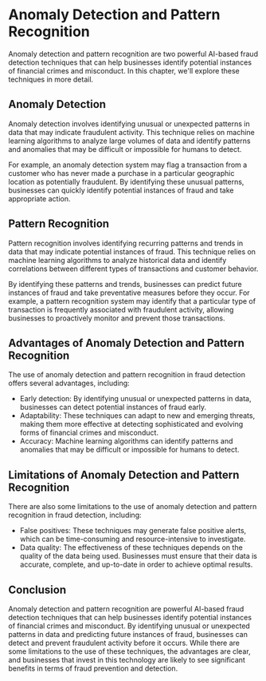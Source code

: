 Anomaly Detection and Pattern Recognition
=============================================================================================

Anomaly detection and pattern recognition are two powerful AI-based fraud detection techniques that can help businesses identify potential instances of financial crimes and misconduct. In this chapter, we'll explore these techniques in more detail.

Anomaly Detection
-----------------

Anomaly detection involves identifying unusual or unexpected patterns in data that may indicate fraudulent activity. This technique relies on machine learning algorithms to analyze large volumes of data and identify patterns and anomalies that may be difficult or impossible for humans to detect.

For example, an anomaly detection system may flag a transaction from a customer who has never made a purchase in a particular geographic location as potentially fraudulent. By identifying these unusual patterns, businesses can quickly identify potential instances of fraud and take appropriate action.

Pattern Recognition
-------------------

Pattern recognition involves identifying recurring patterns and trends in data that may indicate potential instances of fraud. This technique relies on machine learning algorithms to analyze historical data and identify correlations between different types of transactions and customer behavior.

By identifying these patterns and trends, businesses can predict future instances of fraud and take preventative measures before they occur. For example, a pattern recognition system may identify that a particular type of transaction is frequently associated with fraudulent activity, allowing businesses to proactively monitor and prevent those transactions.

Advantages of Anomaly Detection and Pattern Recognition
-------------------------------------------------------

The use of anomaly detection and pattern recognition in fraud detection offers several advantages, including:

* Early detection: By identifying unusual or unexpected patterns in data, businesses can detect potential instances of fraud early.
* Adaptability: These techniques can adapt to new and emerging threats, making them more effective at detecting sophisticated and evolving forms of financial crimes and misconduct.
* Accuracy: Machine learning algorithms can identify patterns and anomalies that may be difficult or impossible for humans to detect.

Limitations of Anomaly Detection and Pattern Recognition
--------------------------------------------------------

There are also some limitations to the use of anomaly detection and pattern recognition in fraud detection, including:

* False positives: These techniques may generate false positive alerts, which can be time-consuming and resource-intensive to investigate.
* Data quality: The effectiveness of these techniques depends on the quality of the data being used. Businesses must ensure that their data is accurate, complete, and up-to-date in order to achieve optimal results.

Conclusion
----------

Anomaly detection and pattern recognition are powerful AI-based fraud detection techniques that can help businesses identify potential instances of financial crimes and misconduct. By identifying unusual or unexpected patterns in data and predicting future instances of fraud, businesses can detect and prevent fraudulent activity before it occurs. While there are some limitations to the use of these techniques, the advantages are clear, and businesses that invest in this technology are likely to see significant benefits in terms of fraud prevention and detection.
